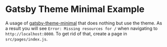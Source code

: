 # Gatsby Theme Minimal Example

A usage of
[gatsby-theme-minimal](https://github.com/ChristopherBiscardi/gatsby-theme-minimal)
that does nothing but use the theme. As a result you will see `Error: Missing resources for /` when navigating to `http://localhost:8000`. To get
rid of that, create a page in `src/pages/index.js`.
